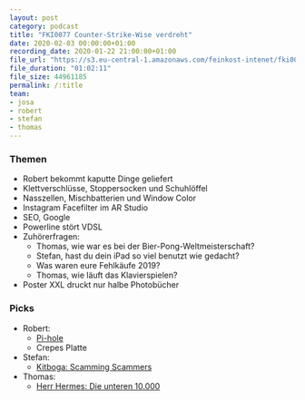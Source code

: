 ```yaml
---
layout: post
category: podcast
title: "FKI0077 Counter-Strike-Wise verdreht"
date: 2020-02-03 00:00:00+01:00
recording_date: 2020-01-22 21:00:00+01:00
file_url: "https://s3.eu-central-1.amazonaws.com/feinkost-intenet/fki0077.mp3"
file_duration: "01:02:11"
file_size: 44961185
permalink: /:title
team:
- josa
- robert
- stefan
- thomas
---
```


### Themen

- Robert bekommt kaputte Dinge geliefert
- Klettverschlüsse, Stoppersocken und Schuhlöffel
- Nasszellen, Mischbatterien und Window Color
- Instagram Facefilter im AR Studio
- SEO, Google
- Powerline stört VDSL
- Zuhörerfragen:
    - Thomas, wie war es bei der Bier-Pong-Weltmeisterschaft?
    - Stefan, hast du dein iPad so viel benutzt wie gedacht?
    - Was waren eure Fehlkäufe 2019?
    - Thomas, wie läuft das Klavierspielen?
- Poster XXL druckt nur halbe Photobücher

### Picks

- Robert:
    - [Pi-hole](https://pi-hole.net/)
    - Crepes Platte
- Stefan:
    - [Kitboga: Scamming Scammers](https://www.twitch.tv/kitboga)
- Thomas:
    - [Herr Hermes: Die unteren 10.000](https://www.youtube.com/user/HannahsPlan/search?query=%22die+unteren+10.000%22)

